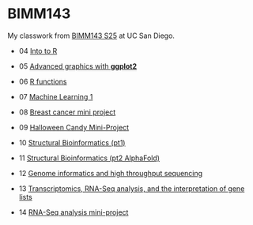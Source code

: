 # BIMM143
My classwork from [BIMM143 S25](https://bioboot.github.io/bimm143_S25/) at UC San Diego.

- 04 [Into to R](https://github.com/jeeny119/bimm143_github/blob/main/Class04/Class04.md) 

- 05 [Advanced graphics with **ggplot2**](https://github.com/jeeny119/bimm143_github/blob/main/Class05/class05.md)

- 06 [R functions](https://github.com/jeeny119/bimm143_github/blob/main/Class06/Class06.md)

- 07 [Machine Learning 1](https://github.com/jeeny119/bimm143_github/blob/main/Class07/Class7.md)

- 08 [Breast cancer mini project](https://github.com/jeeny119/bimm143_github/blob/main/Class08/Class8.md)

- 09 [Halloween Candy Mini-Project](https://github.com/jeeny119/bimm143_github/blob/main/Class09/Class9.md)

- 10 [Structural Bioinformatics (pt1)](https://github.com/jeeny119/bimm143_github/blob/main/Class010/Class10.md)

- 11 [Structural Bioinformatics (pt2 AlphaFold)](https://github.com/jeeny119/bimm143_github/blob/main/Class010/Class11_pt2.md)

- 12 [Genome informatics and high throughput sequencing](https://github.com/jeeny119/bimm143_github/blob/main/Class012/Class12.md)

- 13 [Transcriptomics, RNA-Seq analysis, and the interpretation of gene lists](https://github.com/jeeny119/bimm143_github/blob/main/Class013/Class13.md)

- 14 [RNA-Seq analysis mini-project](https://github.com/jeeny119/bimm143_github/blob/main/Class014/Class14.md)





